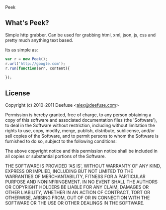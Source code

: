 Peek

## What's Peek?

Simple http grabber. Can be used for grabbing html, xml, json, js, css and pretty much anything text based.

Its as simple as:

```javascript
var r = new Peek();
r.url('http://google.com');
r.run(function(err, content){
	
});
```

## License

Copyright (c) 2010-2011 Deefuse &lt;alex@deefuse.com&gt;

Permission is hereby granted, free of charge, to any person obtaining
a copy of this software and associated documentation files (the
'Software'), to deal in the Software without restriction, including
without limitation the rights to use, copy, modify, merge, publish,
distribute, sublicense, and/or sell copies of the Software, and to
permit persons to whom the Software is furnished to do so, subject to
the following conditions:

The above copyright notice and this permission notice shall be
included in all copies or substantial portions of the Software.

THE SOFTWARE IS PROVIDED 'AS IS', WITHOUT WARRANTY OF ANY KIND,
EXPRESS OR IMPLIED, INCLUDING BUT NOT LIMITED TO THE WARRANTIES OF
MERCHANTABILITY, FITNESS FOR A PARTICULAR PURPOSE AND NONINFRINGEMENT.
IN NO EVENT SHALL THE AUTHORS OR COPYRIGHT HOLDERS BE LIABLE FOR ANY
CLAIM, DAMAGES OR OTHER LIABILITY, WHETHER IN AN ACTION OF CONTRACT,
TORT OR OTHERWISE, ARISING FROM, OUT OF OR IN CONNECTION WITH THE
SOFTWARE OR THE USE OR OTHER DEALINGS IN THE SOFTWARE.